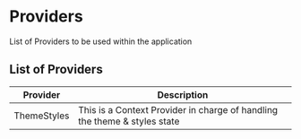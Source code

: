 # Providers

List of Providers to be used within the application

## List of Providers

| Provider    | Description                                                               |
| ----------- | ------------------------------------------------------------------------- |
| ThemeStyles | This is a Context Provider in charge of handling the theme & styles state |
